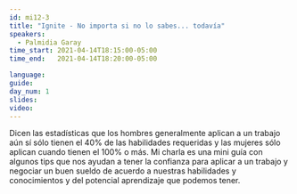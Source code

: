 ```yaml
---
id: mi12-3
title: "Ignite - No importa si no lo sabes... todavía"
speakers:
  - Palmidia Garay
time_start: 2021-04-14T18:15:00-05:00
time_end:   2021-04-14T18:20:00-05:00

language: 
guide:
day_num: 1
slides: 
video: 
---
```


Dicen las estadísticas que los hombres generalmente aplican a un trabajo aún sí sólo tienen el 40% de las habilidades requeridas y las mujeres sólo aplican cuando tienen el 100% o más. Mi charla es una mini guía con algunos tips que nos ayudan a tener la confianza para aplicar a un trabajo y negociar un buen sueldo de acuerdo a nuestras habilidades y conocimientos y del potencial aprendizaje que podemos tener.
